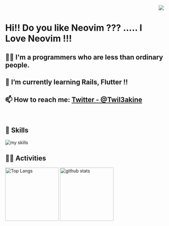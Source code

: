 <!-- 1. GitHub usernameを変更 -->
<div align="right">
  <img src="https://komarev.com/ghpvc/?username=Twil3akine" />
</div>


<!-- 2. プロフィールや連絡先を変更 -->
# Hi!! Do you like Neovim ??? .....  I Love Neovim !!!
## 🧑‍💻 I'm a programmers who are less than ordinary people.
## 🌱 I’m currently learning Rails, Flutter !!
## 📫 How to reach me: [Twitter - @Twil3akine](https://twitter.com/Twil3akine)
<br>


<!-- 3. 好きな技術スタックに変更 -->
<!-- ライトモート：theme=light, ダークモート：theme=dark -->
<!-- アイコンの選択肢一覧：https://arc.net/l/quote/zizyykfh -->
## 🌱 Skills
<img alt="my skills" src="https://skillicons.dev/icons?theme=dark&perline=7&i=py,c,cpp,rust,html,css,js,react,next,ruby,rails,dart,flutter" />
<br>


<!-- 4. GitHub usernameを変更, 2箇所 -->
<!-- ライトモート：theme=light, ダークモート：theme=vue-dark  -->
## 🏃‍♀️ Activities
<div align="left"> 
  <img alt="Top Langs" height="170px" src="https://github-readme-stats.vercel.app/api?username=Twil3akine&theme=vue-dark&layout=compact" />
  <img alt="github stats" height="170px" src="https://github-readme-stats.vercel.app/api/top-langs/?username=Twil3akine&theme=vue-dark&layout=compact" />
</div>


<!--
This repository is a ✨ _special_ ✨ repository because its `README.md` (this file) appears on your GitHub profile.

Here are some ideas to get you started:

- 🔭 I’m currently working on ...
- 🌱 I’m currently learning ...
- 👯 I’m looking to collaborate on ...
- 🤔 I’m looking for help with ...
- 💬 Ask me about ...
- 📫 How to reach me: ...
- 😄 Pronouns: ...
- ⚡ Fun fact: ...
-->

